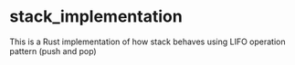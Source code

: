 # stack_implementation
This is a Rust implementation of how stack behaves using LIFO operation pattern (push and pop)
